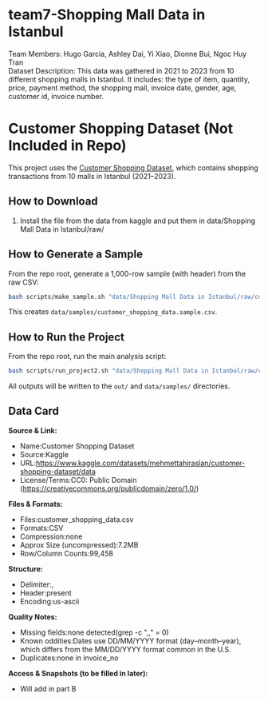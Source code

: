 # team7-Shopping Mall Data in Istanbul
Team Members: Hugo Garcia, Ashley Dai, Yi Xiao, Dionne Bui, Ngoc Huy Tran  
Dataset Description: This data was gathered in 2021 to 2023 from 10 different shopping malls in Istanbul. It includes: the type of item, quantity, price, payment method, the shopping mall, invoice date, gender, age, customer id, invoice number.  
# Customer Shopping Dataset (Not Included in Repo)

This project uses the [Customer Shopping Dataset](https://www.kaggle.com/datasets/mehmettahiraslan/customer-shopping-dataset/data), which contains shopping transactions from 10 malls in Istanbul (2021–2023).

## How to Download

1. Install the file from the data from kaggle and put them in data/Shopping Mall Data in Istanbul/raw/





## How to Generate a Sample

From the repo root, generate a 1,000-row sample (with header) from the raw CSV:

```bash
bash scripts/make_sample.sh "data/Shopping Mall Data in Istanbul/raw/customer_shopping_data.csv"
```
This creates `data/samples/customer_shopping_data.sample.csv`.

## How to Run the Project

From the repo root, run the main analysis script:

```bash
bash scripts/run_project2.sh "data/Shopping Mall Data in Istanbul/raw/customer_shopping_data.csv"
```
All outputs will be written to the `out/` and `data/samples/` directories.







## Data Card

**Source & Link:**
- Name:Customer Shopping Dataset
- Source:Kaggle
- URL:https://www.kaggle.com/datasets/mehmettahiraslan/customer-shopping-dataset/data
- License/Terms:CC0: Public Domain (https://creativecommons.org/publicdomain/zero/1.0/)

**Files & Formats:**
- Files:customer_shopping_data.csv
- Formats:CSV
- Compression:none
- Approx Size (uncompressed):7.2MB
- Row/Column Counts:99,458

**Structure:**
- Delimiter:,
- Header:present
- Encoding:us-ascii

**Quality Notes:**
- Missing fields:none detected(grep -c ",," = 0)
- Known oddities:Dates use DD/MM/YYYY format (day–month–year), which differs from the MM/DD/YYYY format common in the U.S.
- Duplicates:none in invoice_no

**Access & Snapshots (to be filled in later):**
- Will add in part B
